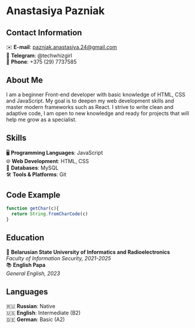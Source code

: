 # Anastasiya Pazniak
## Contact Information
✉️ **E-mail**: pazniak.anastasiya.24@gmail.com  
💬 **Telegram**: @techwhizgirl  
📱 **Phone**: +375 (29) 7737585
## About Me
I am a beginner Front-end developer with basic knowledge of HTML, CSS and JavaScript. My goal is to deepen my web development skills and master modern frameworks such as React. I strive to write clean and adaptive code, I am open to new knowledge and ready for projects that will help me grow as a specialist.
## Skills
🖥️ **Programming Languages**: JavaScript  
🌐 **Web Development**: HTML, CSS  
💾 **Databases**: MySQL  
🛠️ **Tools & Platforms**: Git
## Code Example
```javascript
function getChar(c){
  return String.fromCharCode(c)
}
```
## Education
🏫 **Belarusian State University of Informatics and Radioelectronics**  
*Faculty of Information Security, 2021-2025*  
📚 **English Papa**  
*General English, 2023*
## Languages
🇷🇺 **Russian**: Native  
🇺🇸 **English**: Intermediate (B2)  
🇩🇪 **German**: Basic (A2)